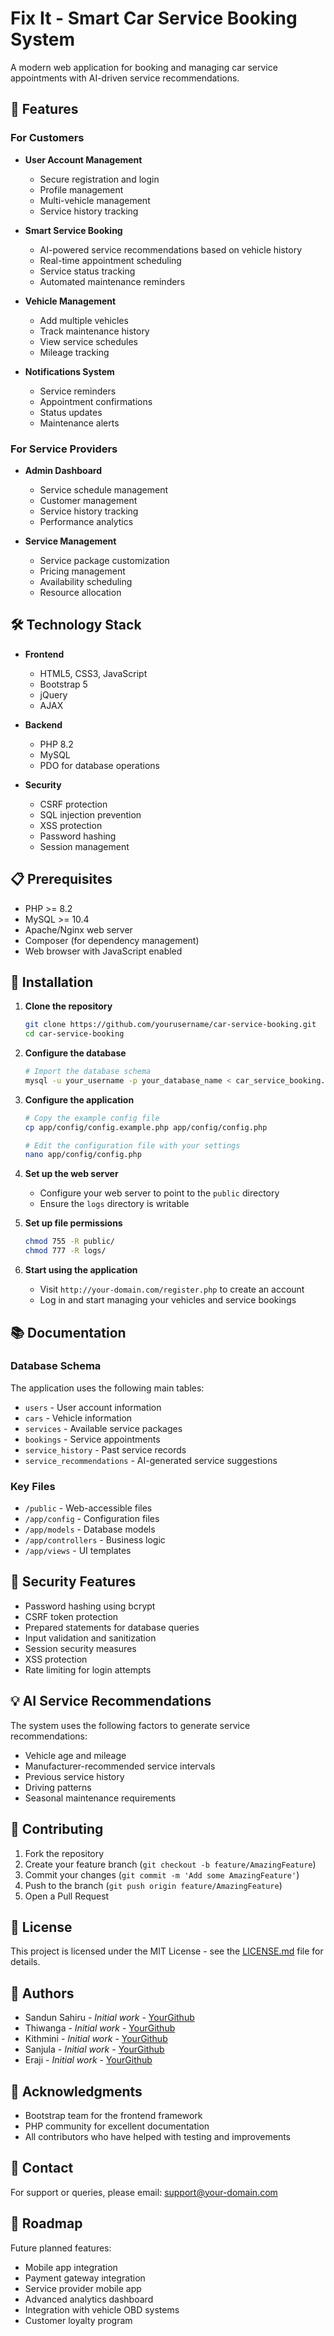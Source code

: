 # Fix It - Smart Car Service Booking System

A modern web application for booking and managing car service appointments with AI-driven service recommendations.

## 🚀 Features

### For Customers
- **User Account Management**
  - Secure registration and login
  - Profile management
  - Multi-vehicle management
  - Service history tracking

- **Smart Service Booking**
  - AI-powered service recommendations based on vehicle history
  - Real-time appointment scheduling
  - Service status tracking
  - Automated maintenance reminders

- **Vehicle Management**
  - Add multiple vehicles
  - Track maintenance history
  - View service schedules
  - Mileage tracking

- **Notifications System**
  - Service reminders
  - Appointment confirmations
  - Status updates
  - Maintenance alerts

### For Service Providers
- **Admin Dashboard**
  - Service schedule management
  - Customer management
  - Service history tracking
  - Performance analytics

- **Service Management**
  - Service package customization
  - Pricing management
  - Availability scheduling
  - Resource allocation

## 🛠 Technology Stack

- **Frontend**
  - HTML5, CSS3, JavaScript
  - Bootstrap 5
  - jQuery
  - AJAX

- **Backend**
  - PHP 8.2
  - MySQL
  - PDO for database operations

- **Security**
  - CSRF protection
  - SQL injection prevention
  - XSS protection
  - Password hashing
  - Session management

## 📋 Prerequisites

- PHP >= 8.2
- MySQL >= 10.4
- Apache/Nginx web server
- Composer (for dependency management)
- Web browser with JavaScript enabled

## 🔧 Installation

1. **Clone the repository**
   ```bash
   git clone https://github.com/yourusername/car-service-booking.git
   cd car-service-booking
   ```

2. **Configure the database**
   ```bash
   # Import the database schema
   mysql -u your_username -p your_database_name < car_service_booking.sql
   ```

3. **Configure the application**
   ```bash
   # Copy the example config file
   cp app/config/config.example.php app/config/config.php
   
   # Edit the configuration file with your settings
   nano app/config/config.php
   ```

4. **Set up the web server**
   - Configure your web server to point to the `public` directory
   - Ensure the `logs` directory is writable

5. **Set up file permissions**
   ```bash
   chmod 755 -R public/
   chmod 777 -R logs/
   ```

6. **Start using the application**
   - Visit `http://your-domain.com/register.php` to create an account
   - Log in and start managing your vehicles and service bookings

## 📚 Documentation

### Database Schema
The application uses the following main tables:
- `users` - User account information
- `cars` - Vehicle information
- `services` - Available service packages
- `bookings` - Service appointments
- `service_history` - Past service records
- `service_recommendations` - AI-generated service suggestions

### Key Files
- `/public` - Web-accessible files
- `/app/config` - Configuration files
- `/app/models` - Database models
- `/app/controllers` - Business logic
- `/app/views` - UI templates

## 🔐 Security Features

- Password hashing using bcrypt
- CSRF token protection
- Prepared statements for database queries
- Input validation and sanitization
- Session security measures
- XSS protection
- Rate limiting for login attempts

## 💡 AI Service Recommendations

The system uses the following factors to generate service recommendations:
- Vehicle age and mileage
- Manufacturer-recommended service intervals
- Previous service history
- Driving patterns
- Seasonal maintenance requirements

## 🤝 Contributing

1. Fork the repository
2. Create your feature branch (`git checkout -b feature/AmazingFeature`)
3. Commit your changes (`git commit -m 'Add some AmazingFeature'`)
4. Push to the branch (`git push origin feature/AmazingFeature`)
5. Open a Pull Request

## 📜 License

This project is licensed under the MIT License - see the [LICENSE.md](LICENSE.md) file for details.

## 👥 Authors

- Sandun Sahiru - *Initial work* - [YourGithub](https://github.com/sandunsahiru)
- Thiwanga - *Initial work* - [YourGithub](https://github.com/username)
- Kithmini - *Initial work* - [YourGithub](https://github.com/username)
- Sanjula - *Initial work* - [YourGithub](https://github.com/username)
- Eraji - *Initial work* - [YourGithub](https://github.com/username)

## 🙏 Acknowledgments

- Bootstrap team for the frontend framework
- PHP community for excellent documentation
- All contributors who have helped with testing and improvements

## 📧 Contact

For support or queries, please email: support@your-domain.com

## 🔄 Roadmap

Future planned features:
- Mobile app integration
- Payment gateway integration
- Service provider mobile app
- Advanced analytics dashboard
- Integration with vehicle OBD systems
- Customer loyalty program
